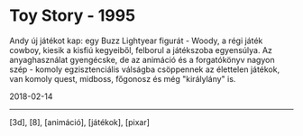 # Toy Story - 1995

Andy új játékot kap: egy Buzz Lightyear figurát - Woody, a régi játék cowboy, kiesik a kisfiú kegyeiből, felborul a játékszoba egyensúlya. Az anyaghasználat gyengécske, de az animáció és a forgatókönyv nagyon szép - komoly egzisztenciális válságba csöppennek az élettelen játékok, van komoly quest, midboss, főgonosz és még "királylány" is.

2018-02-14

----

[3d], [8], [animáció], [játékok], [pixar]
